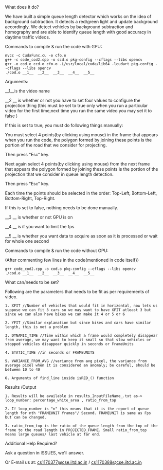 What does it do?

We have built a simple queue length detector which works on the idea of background subtraction. It detects a red/green light and update background accordingly. We detect vehicles by background subtraction and homography and are able to identify queue length with good accuracy in daytime traffic videos.


Commands to compile & run the code with GPU:
    
    nvcc -c CudaFunc.cu -o cfo.o
    g++ -c code_cod2.cpp -o ccd.o pkg-config --cflags --libs opencv
    g++ -o cod.o ccd.o cfo.o -L/usr/local/cuda/lib64 -lcudart pkg-config --cflags --libs opencv
    ./cod.o __1__  __2__  __3__  __4__  __5__
    
   Arguments:
   
   __1__is the video name
   
   __2 __  is whether or not you have to set four values to configure the projection thing (this must be set to true only when you run a particular video for the first time,next time you run the same video you may set it to false )
   
   If this is set to true, you must do following things manually:
   
   You must select 4 points(by clicking using mouse) in the frame that appears when you run the code, the polygon formed by joining these points is the portion of the road that we consider for projecting.
   
   Then press "Esc" key.
   
   Next again select 4 points(by clicking using mouse) from the next frame that appears the polygon formed by joining these points is the portion of the projection that we consider in queue length detection.
   
   Then press "Esc" key.
   
   Each time the points should be selected in the order: Top-Left, Bottom-Left, Bottom-Right, Top-Right.
   
   If this is set to false, nothing needs to be done manually.
   
   __3 __  is whether or not GPU is on
   
   __4 __  is if you want to limit the fps
   
   __5 __  is whether you want data to acquire as soon as it is processed or wait for whole one second


Commands to compile & run the code without GPU:

(After commenting few lines in the code{mentioned in code itself})

    g++ code_cod2.cpp -o cod.o pkg-config --cflags --libs opencv
    ./cod.o __1__  __2__  __3__  __4__  __5__
    
    
What can/needs to be set?

Following are the parameters that needs to be fit as per requirements of video.

    1. XFIT //Number of vehicles that would fit in horizontal, now lets us suppose we can fit 3 cars so we may want to have XFIT atleast 3 but since we can also have bikes we can make it 4 or 5 or 6 

    2. YFIT //Similar explanation but since bikes and cars have similar length, this is not a problem

    3. DYNAMIC_TIME //Time within which a frame would completely disappear from average, we may want to keep it small so that slow vehicles or stopped vehicles disappear quickly in seconds or FrameUnits

    4. STATIC_TIME //in seconds or FRAMEUNITS

    5. VARIANCE_FROM_AVG //variance from avg pixel, the variance from average pixel when it is considered an anomaly; be careful, should be between 10 to 40

    6. Arguments of find_line inside isRED_() function



Results /Output

    1. Results will be available in results_InputFileName_.txt as-> loop_number: percentage_white_area , ratio_from_top

    2. If loop_number is "n" this means that it is the report of queue length for nth "FRAMEUNIT frames"/ Second. FRAMEUNIT is same as Fps but can be changed.

    3. ratio_from_top is the ratio of the queue length from the top of the frame to the road length in PROJECTED_FRAME. Small ratio_from_top means large queues/ last vehicle at far end.



Additional Help Required?

Ask a question in ISSUES, we'll answer.

Or E-mail us at: cs1170377@cse.iitd.ac.in / cs1170388@cse.iitd.ac.in
